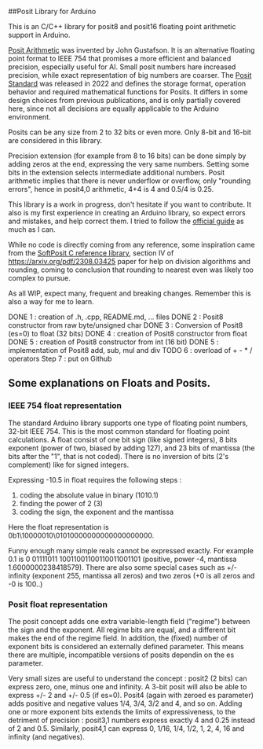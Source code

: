 ##Posit Library for Arduino

This is an C/C++ library for posit8 and posit16 floating point arithmetic support in Arduino.

[Posit Arithmetic](https://posithub.org/docs/Posits4.pdf) was invented by John Gustafson. It is an alternative floating point format to IEEE 754 that promises a more efficient and balanced precision, especially useful for AI. Small posit numbers hare increased precision, while exact representation of big numbers are coarser. The [Posit Standard](https://posithub.org/docs/posit_standard-2.pdf) was released in 2022 and defines the storage format, operation behavior and required mathematical functions for Posits. It differs in some design choices from previous publications, and is only partially covered here, since not all decisions are equally applicable to the Arduino environment.

Posits can be any size from 2 to 32 bits or even more. Only 8-bit and 16-bit are considered in this library.

Precision extension (for example from 8 to 16 bits) can be done simply by adding zeros at the end, expressing the very same numbers. Setting some bits in the extension selects intermediate additional numbers. Posit arithmetic implies that there is never underflow or overflow, only "rounding errors", hence in posit4,0 arithmetic, 4+4 is 4 and 0.5/4 is 0.25. 

This library is a work in progress, don't hesitate if you want to contribute. It also is my first experience in creating an Arduino library, so expect errors and mistakes, and help correct them. I tried to follow the [official guide](https://docs.arduino.cc/learn/contributions/) as much as I can.

While no code is directly coming from any reference, some inspiration came from the [SoftPosit C reference library](https://gitlab.com/cerlane/SoftPosit), section IV of https://arxiv.org/pdf/2308.03425 paper for help on division algorithms and rounding, coming to conclusion that rounding to nearest even was likely too complex to pursue.

As all WIP, expect many, frequent and breaking changes. Remember this is also a way for me to learn.

DONE 1 : creation of .h, .cpp, README.md, ... files
DONE 2 : Posit8 constructor from raw byte/unsigned char
DONE 3 : Conversion of Posit8 (es=0) to float (32 bits)
DONE 4 : creation of Posit8 constructor from float
DONE 5 : creation of Posit8 constructor from int (16 bit)
DONE 5 : implementation of Posit8 add, sub, mul and div
TODO 6 : overload of + - * / operators
Step 7 : put on Github

## Some explanations on Floats and Posits.
### IEEE 754 float representation
The standard Arduino library supports one type of floating point numbers, 32-bit IEEE 754. This is the most common standard for floating point calculations. A float consist of one bit sign (like signed integers), 8 bits exponent (power of two, biased by adding 127), and 23 bits of mantissa (the bits after the "1", that is not coded). There is no inversion of bits (2's complement) like for signed integers.

Expressing -10.5 in float requires the following steps :
1. coding the absolute value in binary (1010.1)
2. finding the power of 2 (3)
3. coding the sign, the exponent and the mantissa

Here the float representation is 0b1\10000010\01010000000000000000000. 

Funny enough many simple reals cannot be expressed exactly. For example 0.1 is 0 01111011 10011001100110011001101 (positive, power -4, mantissa 1.6000000238418579). There are also some special cases such as +/- infinity (exponent 255, mantissa all zeros) and two zeros (+0 is all zeros and -0 is 100..)
### Posit float representation
The posit concept adds one extra variable-length field ("regime") between the sign and the exponent. All regime bits are equal, and a different bit makes the end of the regime field. In addition, the (fixed) number of exponent bits is considered an externally defined parameter. This means there are multiple, incompatible versions of posits dependin on the es parameter.

Very small sizes are useful to understand the concept : posit2 (2 bits) can express zero, one, minus one and infinity. A 3-bit posit will also be able to express +/- 2 and +/- 0.5 (if es=0). Posit4 (again with zeroed es parameter) adds positive and negative values 1/4, 3/4, 3/2 and 4, and so on. Adding one or more exponent bits extends the limits of expressiveness, to the detriment of precision : posit3,1 numbers express exactly 4 and 0.25 instead of 2 and 0.5. Similarly, posit4,1 can express 0, 1/16, 1/4, 1/2, 1, 2, 4, 16 and infinity (and negatives).
